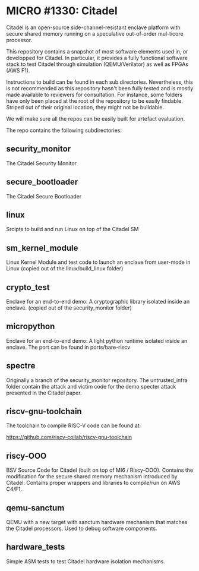 # MICRO #1330: Citadel

Citadel is an open-source side-channel-resistant enclave platform with secure shared memory running on a speculative out-of-order mul-ticore processor.

This repository contains a snapshot of most software elements used in, or developped for Citadel.
In particular, it provides a fully functional software stack to test Citadel through simulation (QEMU/Verilator) as well as FPGAs (AWS F1).

Instructions to build can be found in each sub directories.
Nevertheless, this is not recommended as this repository hasn't been fully tested and is mostly made available to reviewers for consultation.
For instance, some folders have only been placed at the root of the repository to be easily findable.
Striped out of their original location, they might not be buildable.

We will make sure all the repos can be easily built for artefact evaluation.

The repo contains the following subdirectories:

## security_monitor
The Citadel Security Monitor

## secure_bootloader
The Citadel Secure Bootloader

## linux
Srcipts to build and run Linux on top of the Citadel SM

## sm_kernel_module
Linux Kernel Module and test code to launch an enclave from user-mode in Linux
(copied out of the linux/build_linux folder)

## crypto_test
Enclave for an end-to-end demo: A cryptographic library isolated inside an enclave.
(copied out of the security_monitor folder)

## micropython
Enclave for an end-to-end demo: A light python runtime isolated inside an enclave.
The port can be found in ports/bare-riscv

## spectre
Originally a branch of the security_monitor repository.
The untrusted_infra folder contain the attack and victim code for the demo specter
attack presented in the Citadel paper.

## riscv-gnu-toolchain
The toolchain to compile RISC-V code can be found at:

https://github.com/riscv-collab/riscv-gnu-toolchain

## riscy-OOO
BSV Source Code for Citadel (built on top of MI6 / Riscy-OOO). 
Contains the modification for the secure shared memory mechanism introduced by Citadel.
Contains proper wrappers and libraries to compile/run on AWS C4/F1.

## qemu-sanctum
QEMU with a new target with sanctum hardware mechanism that matches the Citadel processors.
Used to debug software components.

## hardware_tests
Simple ASM tests to test Citadel hardware isolation mechanisms.
